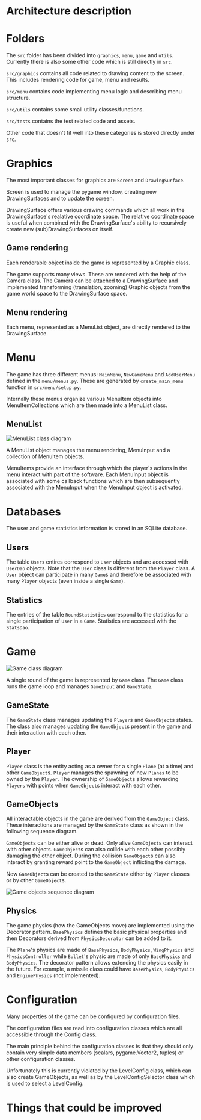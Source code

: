 # Architecture description

# Folders
The `src` folder has been divided into `graphics`, `menu`, `game` and `utils`.
Currently there is also some other code which is still directly in `src`.

`src/graphics` contains all code related to drawing content to the screen.
This includes rendering code for game, menu and results.

`src/menu` contains code implementing menu logic and describing menu structure.

`src/utils` contains some small utility classes/functions.

`src/tests` contains the test related code and assets.

Other code that doesn't fit well into these categories is stored directly under `src`.


# Graphics

The most important classes for graphics are `Screen` and `DrawingSurface`.

Screen is used to manage the pygame window, creating new DrawingSurfaces
and to update the screen.

DrawingSurface offers various drawing commands which all work
in the DrawingSurface's realative coordinate space. The relative
coordinate space is useful when combined with the DrawingSurface's
ability to recursively create new (sub)DrawingSurfaces on itself.

## Game rendering

Each renderable object inside the game is represented by a Graphic
class.

The game supports many views. These are rendered with the help
of the Camera class. The Camera can be attached to a DrawingSurface
and implemented transforming (translation, zooming) Graphic objects from
the game world space to the DrawingSurface space.


## Menu rendering

Each menu, represented as a MenuList object, are directly rendered
to the DrawingSurface.


# Menu

The game has three different menus: `MainMenu`, `NewGameMenu` and `AddUserMenu`
defined in the `menu/menus.py`. These are generated by `create_main_menu` function
in `src/menu/setup.py`.

Internally these menus organize various MenuItem objects into MenuItemCollections
which are then made into a MenuList class.

## MenuList
![MenuList class diagram](./menu_list_class_diagram.png)

A MenuList object manages the menu rendering, MenuInput and a collection of
MenuItem objects.

MenuItems provide an interface through which the player's
actions in the menu interact with part of the software. Each
MenuInput object is associated with some callback functions which
are then subsequently associated with the MenuInput when the MenuInput
object is activated.

# Databases

The user and game statistics information is stored in an SQLite database.

## Users

The table `Users` entires correspond to `User` objects and are accessed
with `UserDao` objects. Note that the `User` class is different
from the `Player` class. A `User` object can participate in
many `Game`s and therefore be associated with many `Player` objects
(even inside a single `Game`).

## Statistics
The entries of the table `RoundStatistics` correspond to the statistics
for a single participation of `User` in a `Game`. Statistics are
accessed with the `StatsDao`.

# Game
![Game class diagram](./game_class_diagram.png)

A single round of the game is represented by `Game` class. The `Game` class
runs the game loop and manages `GameInput` and `GameState`.

## GameState

The `GameState` class manages updating the `Player`s and `GameObject`s states.
The class also manages updating the `GameObject`s present in the game and
their interaction with each other.

## Player

`Player` class is the entity acting as a owner for a single `Plane` (at a time)
and other `GameObject`s. `Player` manages the spawning of new `Planes`
to be owned by the `Player`. The ownership of `GameObject`s allows rewarding
`Players` with points when `GameObject`s interact with each other.

## GameObjects

All interactable objects in the game are derived from the `GameObject` class.
These interactions are managed by the `GameState` class as shown in the following
sequence diagram.

`GameObject`s can be either alive or dead. Only alive `GameObject`s
can interact with other objects. `GameObject`s can also collide with
each other possibly damaging the other object. During the collision
`GameObject`s can also interact by granting reward point to the
`GameObject` inflicting the damage.

New `GameObject`s can be created to the `GameState` either by `Player`
classes or by other `GameObject`s.

![Game objects sequence diagram](./game_objects_sequence_diagram.png)


## Physics

The game physics (how the GameObjects move) are implemented using the Decorator
pattern. `BasePhysics` defines the basic physical properties and then
Decorators derived from `PhysicsDecorator` can be added to it.

The `Plane`'s physics are made of `BasePhysics`, `BodyPhysics`, `WingPhysics`
and `PhysicsController` while `Bullet`'s physic are made of only
`BasePhysics` and `BodyPhysics`. The decorator pattern allows extending
the physics easily in the future. For example, a missile class could
have `BasePhysics`, `BodyPhysics` and `EnginePhysics` (not implemented).

# Configuration

Many properties of the game can be configured by configuration files.

The configuration files are read into configuration classes which
are all accessible through the Config class.

The main principle behind the configuration classes is that
they should only contain very simple data members (scalars,
pygame.Vector2, tuples) or other configuration classes.

Unfortunately this is currently violated by the LevelConfig class,
which can also create GameObjects, as well as by the
LevelConfigSelector class which is used to select a LevelConfig.

# Things that could be improved
